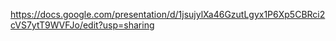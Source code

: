 https://docs.google.com/presentation/d/1jsujylXa46GzutLgyx1P6Xp5CBRci2cVS7ytT9WVFJo/edit?usp=sharing
